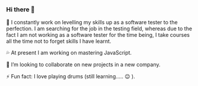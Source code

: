 ### Hi there 👋

🔭 I constantly work on levelling my skills up as a software tester to the perfection. I am searching for the job in the testing field, whereas due to the fact I am not working as a software tester for the time being, I take courses all the time not to forget skills I have learnt.

:sweat_drops: At present I am working on mastering JavaScript.

👯 I’m looking to collaborate on new projects in a new company.

⚡ Fun fact: I love playing drums (still learning..... 😉 ).

